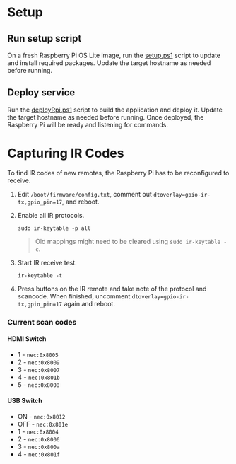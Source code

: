 # Setup

## Run setup script
On a fresh Raspberry Pi OS Lite image, run the [setup.ps1](scripts/setup.ps1) script to update and install required packages. Update the target hostname as needed before running.

## Deploy service
Run the [deployRpi.ps1](scripts/deployRPi.ps1) script to build the application and deploy it. Update the target hostname as needed before running. Once deployed, the Raspberry Pi will be ready and listening for commands.

# Capturing IR Codes
To find IR codes of new remotes, the Raspberry Pi has to be reconfigured to receive. 

1. Edit `/boot/firmware/config.txt`, comment out `dtoverlay=gpio-ir-tx,gpio_pin=17`, and reboot.

2. Enable all IR protocols.

   ```shell
   sudo ir-keytable -p all
   ```

   > Old mappings might need to be cleared using `sudo ir-keytable -c`.

3. Start IR receive test.
   ```shell
   ir-keytable -t
   ```

4. Press buttons on the IR remote and take note of the protocol and scancode. When finished, uncomment `dtoverlay=gpio-ir-tx,gpio_pin=17` again and reboot.

### Current scan codes
#### HDMI Switch
- 1 - `nec:0x8005`
- 2 - `nec:0x8009`
- 3 - `nec:0x8007`
- 4 - `nec:0x801b`
- 5 - `nec:0x8008`

#### USB Switch
- ON - `nec:0x8012`
- OFF - `nec:0x801e`
- 1 - `nec:0x8004`
- 2 - `nec:0x8006`
- 3 - `nec:0x800a`
- 4 - `nec:0x801f`
